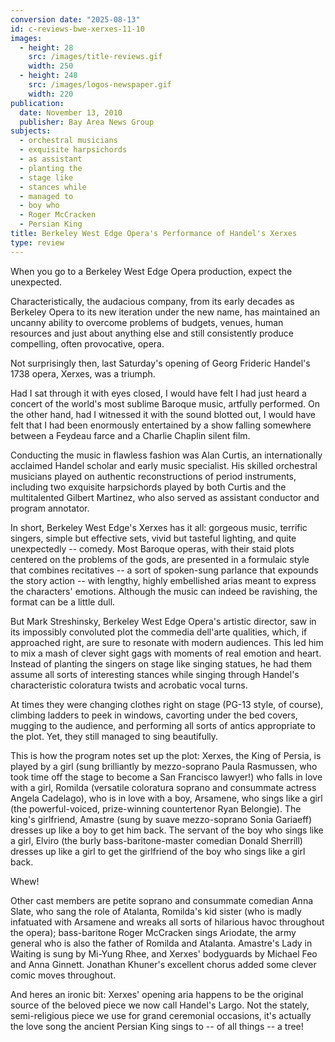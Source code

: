 ```yaml
---
conversion date: "2025-08-13"
id: c-reviews-bwe-xerxes-11-10
images:
  - height: 28
    src: /images/title-reviews.gif
    width: 250
  - height: 248
    src: /images/logos-newspaper.gif
    width: 220
publication:
  date: November 13, 2010
  publisher: Bay Area News Group
subjects:
  - orchestral musicians
  - exquisite harpsichords
  - as assistant
  - planting the
  - stage like
  - stances while
  - managed to
  - boy who
  - Roger McCracken
  - Persian King
title: Berkeley West Edge Opera's Performance of Handel's Xerxes
type: review
---
```


When you go to a Berkeley West Edge Opera production, expect the unexpected.

Characteristically, the audacious company, from its early decades as Berkeley Opera to its new iteration under the new name, has maintained an uncanny ability to overcome problems of budgets, venues, human resources and just about anything else and still consistently produce compelling, often provocative, opera.

Not surprisingly then, last Saturday's opening of Georg Frideric Handel's 1738 opera, Xerxes, was a triumph.

Had I sat through it with eyes closed, I would have felt I had just heard a concert of the world's most sublime Baroque music, artfully performed. On the other hand, had I witnessed it with the sound blotted out, I would have felt that I had been enormously entertained by a show falling somewhere between a Feydeau farce and a Charlie Chaplin silent film.

Conducting the music in flawless fashion was Alan Curtis, an internationally acclaimed Handel scholar and early music specialist. His skilled orchestral musicians played on authentic reconstructions of period instruments, including two exquisite harpsichords played by both Curtis and the multitalented Gilbert Martinez, who also served as assistant conductor and program annotator.

In short, Berkeley West Edge's Xerxes has it all: gorgeous music, terrific singers, simple but effective sets, vivid but tasteful lighting, and quite unexpectedly -- comedy. Most Baroque operas, with their staid plots centered on the problems of the gods, are presented in a formulaic style that combines recitatives -- a sort of spoken-sung parlance that expounds the story action -- with lengthy, highly embellished arias meant to express the characters' emotions. Although the music can indeed be ravishing, the format can be a little dull.

But Mark Streshinsky, Berkeley West Edge Opera's artistic director, saw in its impossibly convoluted plot the commedia dell'arte qualities, which, if approached right, are sure to resonate with modern audiences. This led him to mix a mash of clever sight gags with moments of real emotion and heart. Instead of planting the singers on stage like singing statues, he had them assume all sorts of interesting stances while singing through Handel's characteristic coloratura twists and acrobatic vocal turns.

At times they were changing clothes right on stage (PG-13 style, of course), climbing ladders to peek in windows, cavorting under the bed covers, mugging to the audience, and performing all sorts of antics appropriate to the plot. Yet, they still managed to sing beautifully.

This is how the program notes set up the plot: Xerxes, the King of Persia, is played by a girl (sung brilliantly by mezzo-soprano Paula Rasmussen, who took time off the stage to become a San Francisco lawyer!) who falls in love with a girl, Romilda (versatile coloratura soprano and consummate actress Angela Cadelago), who is in love with a boy, Arsamene, who sings like a girl (the powerful-voiced, prize-winning countertenor Ryan Belongie). The king's girlfriend, Amastre (sung by suave mezzo-soprano Sonia Gariaeff) dresses up like a boy to get him back. The servant of the boy who sings like a girl, Elviro (the burly bass-baritone-master comedian Donald Sherrill) dresses up like a girl to get the girlfriend of the boy who sings like a girl back.

Whew!

Other cast members are petite soprano and consummate comedian Anna Slate, who sang the role of Atalanta, Romilda's kid sister (who is madly infatuated with Arsamene and wreaks all sorts of hilarious havoc throughout the opera); bass-baritone Roger McCracken sings Ariodate, the army general who is also the father of Romilda and Atalanta. Amastre's Lady in Waiting is sung by Mi-Yung Rhee, and Xerxes' bodyguards by Michael Feo and Anna Ginnett. Jonathan Khuner's excellent chorus added some clever comic moves throughout.

And heres an ironic bit: Xerxes' opening aria happens to be the original source of the beloved piece we now call Handel's Largo. Not the stately, semi-religious piece we use for grand ceremonial occasions, it's actually the love song the ancient Persian King sings to -- of all things -- a tree!


